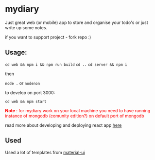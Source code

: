 # mydiary

Just great web (or mobile) app to store and organise your todo's or just write up some notes.

if you want to support project - fork repo :)

## Usage:

`cd web && npm i && npm run build`
`cd ..`
`cd server && npm i`

then

`node .` or `nodenon`

to develop on port 3000:

`cd web && npm start`

<span style="color:red">
<b>Note</b> : for mydiary work on your local machine you need to have running instance of mongodb (comunity edition?) on default port of mongodb
</span>

read more about developing and deploying react app [here](https://github.com/facebook/create-react-app)

## Used 

Used a lot of templates from [material-ui](https://material-ui.com/getting-started/templates/)
